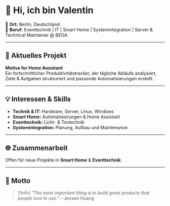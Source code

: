 # 👋 Hi, ich bin Valentin

📍 **Ort:** Berlin, Deutschland  
💼 **Beruf:** Eventtechnik | IT | Smart Home | Systemintegration | Server & Technical Maintainer @ BEGA  

---

## 🔧 Aktuelles Projekt
**Motive for Home Assistant**  
Ein fortschrittlicher Produktivitätstracker, der tägliche Abläufe analysiert, Ziele & Aufgaben strukturiert und passende Automatisierungen erstellt.

---

## 💡 Interessen & Skills
- **Technik & IT:** Hardware, Server, Linux, Windows  
- **Smart Home:** Automatisierungen & Home Assistant  
- **Eventtechnik:** Licht- & Tontechnik  
- **Systemintegration:** Planung, Aufbau und Maintenance  

---

## 🌐 Zusammenarbeit
Offen für neue Projekte in **Smart Home** & **Eventtechnik**.

---

## 🚀 Motto
> [!Info]
> *"The most important thing is to
> build great products that people love to use."* – Jensen Huang
